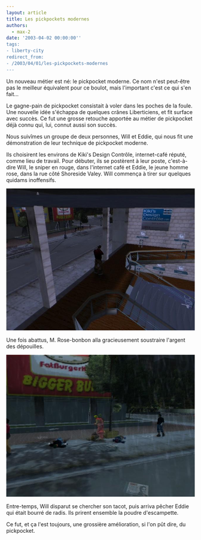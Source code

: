 ```yaml
---
layout: article
title: Les pickpockets modernes
authors:
  - max-2
date: '2003-04-02 00:00:00''
tags:
- liberty-city
redirect_from:
- /2003/04/01/les-pickpockets-modernes
---
```


Un nouveau métier est né: le pickpocket moderne. Ce nom n'est peut-être pas le meilleur équivalent pour ce boulot, mais l'important c'est ce qui s'en fait...

Le gagne-pain de pickpocket consistait à voler dans les poches de la foule. Une nouvelle idée s'échappa de quelques crânes Liberticiens, et fit surface avec succès. Ce fut une grosse retouche apportée au métier de pickpocket déjà connu qui, lui, connut aussi son succès.

Nous suivîmes un groupe de deux personnes, Will et Eddie, qui nous fit une démonstration de leur technique de pickpocket moderne.

Ils choisirent les environs de Kiki's Design Contrôle, internet-café réputé, comme lieu de travail. Pour débuter, ils se postèrent à leur poste, c'est-à-dire Will, le sniper en rouge, dans l'internet café et Eddie, le jeune homme rose, dans la rue côté Shoreside Valey. Will commença à tirer sur quelques quidams inoffensifs.

![](/content/images/v1/user20/abattement.jpg)

Une fois abattus, M. Rose-bonbon alla gracieusement soustraire l'argent des dépouilles.

![](/content/images/v1/user20/volargent.jpg)

Entre-temps, Will disparut se chercher son tacot, puis arriva pêcher Eddie qui était bourré de radis. Ils prirent ensemble la poudre d'escampette.

Ce fut, et ça l'est toujours, une grossière amélioration, si l'on pût dire, du pickpocket.